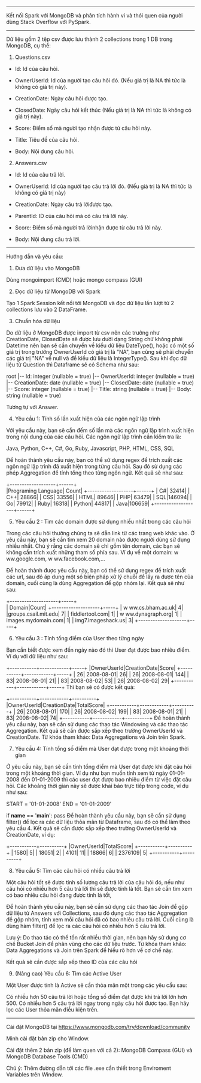 ***
Kết nối Spark với MongoDB và phân tích hành vi và thói quen của người dùng Stack Overflow với PySpark.
***
Dữ liệu gồm 2 tệp csv được lưu thành 2 collections trong 1 DB trong MongoDB, cụ thể:

1. Questions.csv

- Id: Id của câu hỏi.

- OwnerUserId: Id của người tạo câu hỏi đó. (Nếu giá trị là NA thì tức là không có giá trị này).

- CreationDate: Ngày câu hỏi được tạo.

- ClosedDate: Ngày câu hỏi kết thúc (Nếu giá trị là NA thì tức là không có giá trị này).

- Score: Điểm số mà người tạo nhận được từ câu hỏi này.

- Title: Tiêu đề của câu hỏi.

- Body: Nội dung câu hỏi.

2. Answers.csv

- Id: Id của câu trả lời.

- OwnerUserId: Id của người tạo câu trả lời đó. (Nếu giá trị là NA thì tức là không có giá trị này)

- CreationDate: Ngày câu trả lờiđược tạo.

- ParentId: ID của câu hỏi mà có câu trả lời này.

- Score: Điểm số mà người trả lờinhận được từ câu trả lời này.

- Body: Nội dung câu trả lời.

***

Hướng dẫn và yêu cầu:

1. Đưa dữ liệu vào MongoDB

Dùng mongoimport (CMD) hoặc mongo compass (GUI)

2. Đọc dữ liệu từ MongoDB với Spark

Tạo 1 Spark Session kết nối tới MongoDB và đọc dữ liệu lần lượt từ 2 collections lưu vào 2 DataFrame.

3. Chuẩn hóa dữ liệu

Do dữ liệu ở MongoDB được import từ csv nên các trường như CreationDate, ClosedDate sẽ được lưu dưới dạng String chứ không phải Datetime nên bạn sẽ cần chuyển về kiểu dữ liệu DateType(), hoặc có một số giá trị trong trường OwnerUserId có giá trị là "NA", bạn cũng sẽ phải chuyển các giá trị "NA" về null và để kiểu dữ liệu là IntegerType(). Sau khi đọc dữ liệu từ Question thì Dataframe sẽ có Schema như sau:


root
 |-- Id: integer (nullable = true)
 |-- OwnerUserId: integer (nullable = true)
 |-- CreationDate: date (nullable = true)
 |-- ClosedDate: date (nullable = true)
 |-- Score: integer (nullable = true)
 |-- Title: string (nullable = true)
 |-- Body: string (nullable = true)

Tương tự với Answer.

4. Yêu cầu 1: Tính số lần xuất hiện của các ngôn ngữ lập trình

Với yêu cầu này, bạn sẽ cần đếm số lần mà các ngôn ngữ lập trình xuất hiện trong nội dung của các câu hỏi. Các ngôn ngữ lập trình cần kiểm tra là:

Java, Python, C++, C#, Go, Ruby, Javascript, PHP, HTML, CSS, SQL

Để hoàn thành yêu cầu này, bạn có thể sử dụng regex để trích xuất các ngôn ngữ lập trình đã xuất hiện trong từng câu hỏi. Sau đó sử dụng các phép Aggregation để tính tổng theo từng ngôn ngữ. Kết quả sẽ như sau:

+-------------------+------+                                                    
|Programing Language| Count|
+-------------------+------+
|                 C#| 32414|
|                C++| 28866|
|                CSS| 33556|
|               HTML| 89646|
|                PHP| 63479|
|                SQL|146094|
|                 Go| 79912|
|               Ruby| 16318|
|             Python| 44817|
|               Java|106659|
+-------------------+------+

5. Yêu cầu 2 : Tìm các domain được sử dụng nhiều nhất trong các câu hỏi

Trong các câu hỏi thường chúng ta sẽ dẫn link từ các trang web khác vào. Ở yêu cầu này, bạn sẽ cần tìm xem 20 domain nào được người dùng sử dụng nhiều nhất. Chú ý rằng các domain sẽ chỉ gồm tên domain, các bạn sẽ không cần trích xuất những tham số phía sau. Ví dụ về một domain: w ww.google.com, w ww.facebook.com,...

Để hoàn thành được yêu cầu này, bạn có thể sử dụng regex để trích xuất các url, sau đó áp dung một số biện pháp xử lý chuỗi để lấy ra được tên của domain, cuối cùng là dùng Aggregation để gộp nhóm lại. Kết quả sẽ như sau:

+--------------------+-----+                                                    
|              Domain|Count|
+--------------------+-----+
|  w ww.cs.bham.ac.uk|    4|
|groups.csail.mit.edu|    7|
|     fiddlertool.com|    1|
|  w ww.dynagraph.org|    1|
| images.mydomain.com|    1|
|  img7.imageshack.us|    3|
+--------------------+-----+

6. Yêu cầu 3 : Tính tổng điểm của User theo từng ngày

Bạn cần biết được xem đến ngày nào đó thì User đạt được bao nhiêu điểm. Ví dụ với dữ liệu như sau:

+-----------+------------+-----+
|OwnerUserId|CreationDate|Score|
+-----------+------------+-----+
|         26|  2008-08-01|   26|
|         26|  2008-08-01|  144|
|         83|  2008-08-01|   21|
|    	  83|  2008-08-02|   53|
|         26|  2008-08-02|   29|
+-----------+------------+-----+
Thì bạn sẽ có được kết quả:

+-----------+------------+----------+
|OwnerUserId|CreationDate|TotalScore|
+-----------+------------+----------+
|         26|  2008-08-01|       170|
|         26|  2008-08-02|       199|
|         83|  2008-08-01|        21|
|         83|  2008-08-02|        74|
+-----------+------------+----------+
Để hoàn thành yêu cầu này, bạn sẽ cần sử dụng các thao tác Windowing và các thao tác Aggregation. Kết quả sẽ cần được sắp xếp theo trường OwnerUserId và CreationDate.
Từ khóa tham khảo: Data Aggregations và Join trên Spark. 

7. Yêu cầu 4: Tính tổng số điểm mà User đạt được trong một khoảng thời gian

Ở yêu cầu này, bạn sẽ cần tính tổng điểm mà User đạt được khi đặt câu hỏi trong một khoảng thời gian. Ví dụ như bạn muốn tính xem từ ngày 01-01-2008 đến 01-01-2009 thì các user đạt được bao nhiêu điểm từ việc đặt câu hỏi. Các khoảng thời gian này sẽ được khai báo trực tiếp trong code, ví dụ như sau:


START = '01-01-2008'
END = '01-01-2009'

if __name__ == '__main__':
    pass
Để hoàn thành yêu cầu này, bạn sẽ cần sử dụng filter() để lọc ra các dữ liệu thỏa mãn từ Dataframe, sau đó có thể làm theo yêu cầu 4. Kết quả sẽ cần được sắp xếp theo trường OwnerUserId và CreationDate, ví dụ:

+-----------+----------+
|OwnerUserId|TotalScore|
+-----------+----------+
|       1580|         5|
|      18051|         2|
|       4101|        11|
|      18866|         6|
|    2376109|         5|
+-----------+----------+

8. Yêu cầu 5: Tìm các câu hỏi có nhiều câu trả lời

Một câu hỏi tốt sẽ được tính số lượng câu trả lời của câu hỏi đó, nếu như câu hỏi có nhiều hơn 5 câu trả lời thì sẽ được tính là tốt. Bạn sẽ cần tìm xem có bao nhiêu câu hỏi đang được tính là tốt,  

Để hoàn thành yêu cầu này, bạn sẽ cần sử dụng các thao tác Join để gộp dữ liệu từ Answers với Collections, sau đó dụng các thao tác Aggregation để gộp nhóm, tính xem mỗi câu hỏi đã có bao nhiêu câu trả lời. Cuối cùng là dùng hàm filter() để lọc ra các câu hỏi có nhiều hơn 5 câu trả lời. 

Lưu ý: Do thao tác có thể tốn rất nhiều thời gian, nên bạn hãy sử dụng cơ chế Bucket Join để phân vùng cho các dữ liệu trước. Từ khóa tham khảo: Data Aggregations và Join trên Spark để hiểu rõ hơn về cơ chế này.

Kết quả sẽ cần được sắp xếp theo ID của các câu hỏi

9. (Nâng cao) Yêu cầu 6: Tìm các Active User

Một User được tính là Active sẽ cần thỏa mãn một trong các yêu cầu sau:

Có nhiều hơn 50 câu trả lời hoặc tổng số điểm đạt được khi trả lời lớn hơn 500.
Có nhiều hơn 5 câu trả lời ngay trong ngày câu hỏi được tạo.
Bạn hãy lọc các User thỏa mãn điều kiện trên.

***

Cài đặt MongoDB tại https://www.mongodb.com/try/download/community 

Mình cài đặt bản zip cho Window.

Cài đặt thêm 2 bản zip (để làm quen với cả 2): MongoDB Compass (GUI) và MongoDB Database Tools (CMD) 

Chú ý: Thêm đường dẫn tới các file .exe cần thiết trong Enviroment Variables trên Window.
